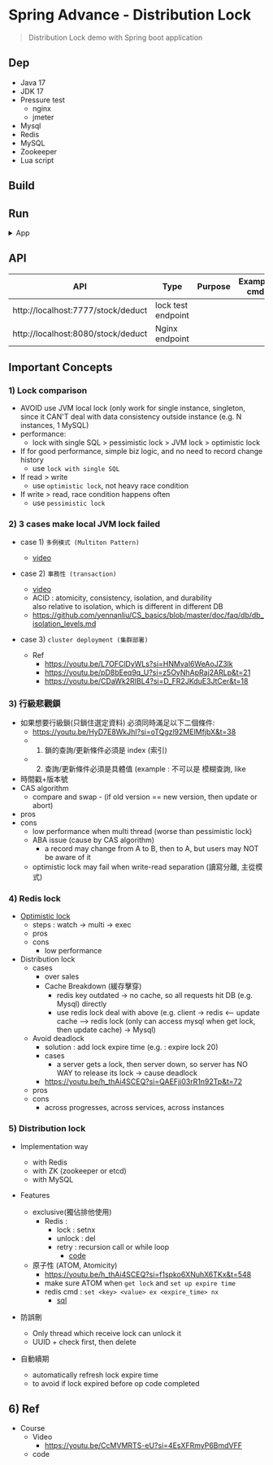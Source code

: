 
# Spring Advance - Distribution Lock
> Distribution Lock demo with Spring boot application

## Dep

- Java 17
- JDK 17
- Pressure test
    - nginx
    - jmeter
- Mysql
- Redis
- MySQL
- Zookeeper
- Lua script

## Build

## Run

<details>  
<summary>App</summary>  

```bash  
#---------------------------  
# Run app  
#---------------------------  
  
# build  
mvn package  
  
# run  
java -jar <built_jar>  
  
  
#---------------------------  
# Run nginx  
#---------------------------  
  
# https://github.com/yennanliu/utility_shell/blob/master/nginx/install_nginx.sh  
  
# http://localhost:8080/  
  
# start  
brew services start nginx  
  
# stop  
brew services stop nginx  
  
#---------------------------  
# Run nginx  
#---------------------------  
  
# https://youtu.be/-EeTUjNlkN0?si=llNkPSRd2j5hvvsl&t=108  
# https://github.com/yennanliu/utility_shell/blob/master/jmeter/install_%20jmeter.sh  
  
cd apache-jmeter-5.6.2  
bash bin/jmeter  
  
# reload config  
nginx -s reload 

#---------------------------  
# Run redis  
#--------------------------- 

brew services start redis
 
brew services stop redis

#---------------------------  
# Intellij  
#---------------------------  
  
# https://github.com/yennanliu/utility_shell/blob/master/intellij/intellij_command.sh  
# 30) Allow run app in parallel (multiple instances)  
# https://intellij-support.jetbrains.com/hc/en-us/community/posts/360010505820-Why-my-2020-3-2-IntelliJ-IDEA-Allow-parallel-run-check-box-is-missing  
# configuration -> select main app name -> "Modify options"  -> click "allow multiple instances check box  
```  

</details>  

## API

| API                                | Type                             | Purpose | Example cmd | Comment|  
|------------------------------------|----------------------------------| ---- | ----- | ---- |  
| http://localhost:7777/stock/deduct | lock test endpoint               | | |
| http://localhost:8080/stock/deduct   | Nginx endpoint | | |


## Important Concepts

### 1) Lock comparison

- AVOID use JVM local lock (only work for single instance, singleton, since it CAN'T deal with data consistency outside instance (e.g. N instances, 1 MySQL)
- performance:
  - lock with single SQL > pessimistic lock > JVM lock > optimistic lock
- If for good performance, simple biz logic, and no need to record change history
  - use `lock with single SQL`
- If read > write
  - use `optimistic lock`, not heavy race condition
- If write > read, race condition happens often
  - use `pessimistic lock`

### 2) 3 cases make local JVM lock failed

- case 1) `多例模式 (Multiton Pattern)`
    - [video](https://youtu.be/L7OFClDyWLs?si=_rYUlzOFkuDD8PRU&t=75)

- case 2) `事務性 (transaction)`
    - [video](https://youtu.be/pD8bEeq9q_U?si=GQQ1rD-Wt0BalBwm)
    - ACID : atomicity, consistency, isolation, and durability  
      also relative to isolation, which is different in different DB
    -  https://github.com/yennanliu/CS_basics/blob/master/doc/faq/db/db_isolation_levels.md

- case 3) `cluster deployment (集群部署)`
    - Ref
        - https://youtu.be/L7OFClDyWLs?si=HNMvaI6WeAoJZ3lk
        - https://youtu.be/pD8bEeq9q_U?si=z5OyNhApRaj2ARLp&t=21
        - https://youtu.be/CDaWk2RIBL4?si=D_FR2JKduE3JtCer&t=18

### 3) 行級悲觀鎖

- 如果想要行級鎖(只鎖住選定資料) 必須同時滿足以下二個條件:
  - https://youtu.be/HyD7E8WkJhI?si=oTQgzl92MElMfjbX&t=38
  - 1) 鎖的查詢/更新條件必須是 index (索引)
  - 2) 查詢/更新條件必須是具體值 (example : 不可以是 模糊查詢, like
- 時間戳+版本號
- CAS algorithm
  - compare and swap - (if old version == new version, then update or abort)
- pros
- cons
  - low performance when multi thread (worse than pessimistic lock)
  - ABA issue (cause by CAS algorithm)
    - a record may change from A to B, then to A, but users may NOT be aware of it
  - optimistic lock may fail when write-read separation (讀寫分離, 主從模式)

### 4) Redis lock

- [Optimistic lock](https://github.com/yennanliu/SpringPlayground/blob/main/springAdvance/DistributionLock/SpringDistributionLock/src/main/java/com/yen/SpringDistributionLock/service/StockServiceRedisOptimisticLock.java)
  - steps : watch -> multi -> exec
  - pros
  - cons
    - low performance
- Distribution lock
  - cases
    - over sales
    - Cache Breakdown (緩存擊穿)
      - redis key outdated -> no cache, so all requests hit DB (e.g. Mysql) directly
      - use redis lock deal with above (e.g. client -> redis <-- update cache --> redis lock (only can access mysql when get lock, then update cache) -> Mysql)
  - Avoid deadlock
    - solution : add lock expire time (e.g. : expire lock 20)
    - cases
      - a server gets a lock, then server down, so server has NO WAY to release its lock -> cause deadlock
    - https://youtu.be/h_thAi4SCEQ?si=QAEFji03rR1n92Tp&t=72
  - pros
  - cons
    - across progresses, across services, across instances

### 5) Distribution lock

- Implementation way
  - with Redis
  - with ZK (zookeeper or etcd)
  - with MySQL

- Features
  - exclusive(獨佔排他使用)
    - Redis :
      - lock : setnx
      - unlock : del
      - retry : recursion call or while loop
        - [code](https://github.com/yennanliu/SpringPlayground/blob/main/springAdvance/DistributionLock/SpringDistributionLock/src/main/java/com/yen/SpringDistributionLock/service/StockServiceRedisDistributionLock.java)
  - 原子性 (ATOM, Atomicity)
    - https://youtu.be/h_thAi4SCEQ?si=f1spko6XNuhX6TKx&t=548
    - make sure ATOM when `get lock` and `set up expire time`
    - redis cmd : `set <key> <value> ex <expire_time> nx`
      - [sql](https://github.com/yennanliu/SpringPlayground/blob/main/springAdvance/DistributionLock/SpringDistributionLock/sql/redis_expire_time_lock.sql)

- 防誤刪
  - Only thread which receive lock can unlock it
  - UUID + check first, then delete

- 自動續期
  - automatically refresh lock expire time
  - to avoid if lock expired before op code completed

## 6) Ref

- Course
    - Video
        - https://youtu.be/CcMVMRTS-eU?si=4EsXFRmyP6BmdVFF
    - code